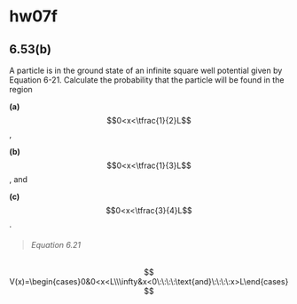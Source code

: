 # hw07f

## 6.53(b)
A particle is in the ground state of an infinite square well potential given by Equation 6-21.  Calculate the probability that the particle will be found in the region

**(a)** $$0<x<\tfrac{1}{2}L$$,

**(b)** $$0<x<\tfrac{1}{3}L$$, and

**(c)** $$0<x<\tfrac{3}{4}L$$.

> ###### Equation 6.21
$$
V(x)=\begin{cases}0&0<x<L\\\infty&x<0\:\:\:\:\text{and}\:\:\:\:x>L\end{cases}
$$

